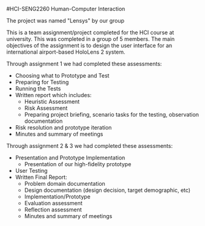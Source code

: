 #HCI-SENG2260 Human-Computer Interaction

The project was named "Lensys" by our group

This is a team assignment/project completed for the HCI course at university.
This was completed in a group of 5 members. 
The main objectives of the assignment is to design the user interface for an international airport-based HoloLens 2 system.

Through assignment 1 we had completed these assessments:
- Choosing what to Prototype and Test
- Preparing for Testing 
- Running the Tests 
- Written report which includes:
  - Heuristic Assessment
  - Risk Assessment
  - Preparing project briefing, scenario tasks for the testing, observation documentation
- Risk resolution and prototype iteration
- Minutes and summary of meetings

Through assignment 2 & 3 we had completed these assessments:
- Presentation and Prototype Implementation 
  - Presentation of our high-fidelity prototype
- User Testing 
- Written Final Report: 
  - Problem domain documentation
  - Design documentation (design decision, target demographic, etc)
  - Implementation/Prototype 
  - Evaluation assessment
  - Reflection assessment
  - Minutes and summary of meetings 
